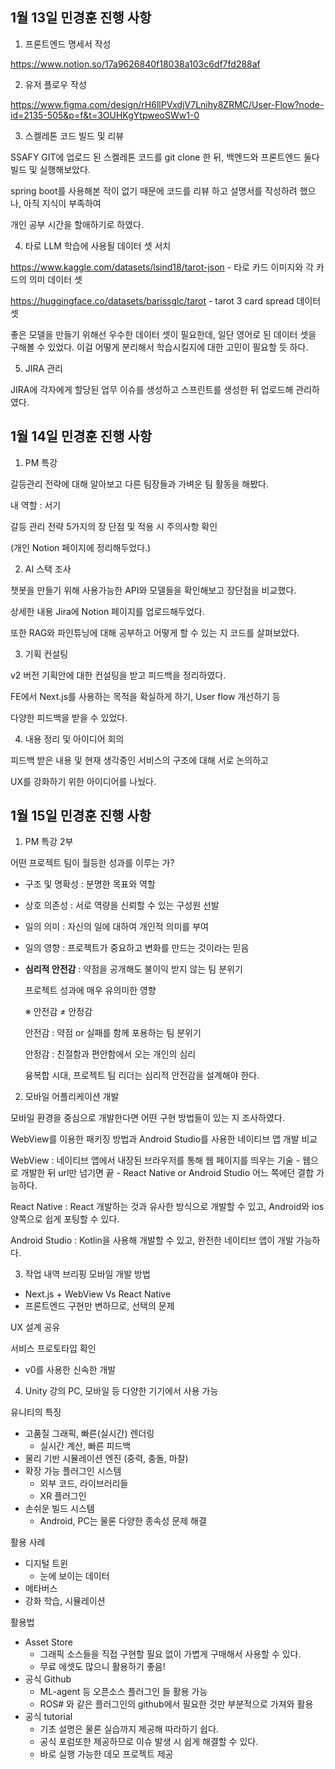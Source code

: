 ## 1월 13일 민경훈 진행 사항

1. 프론트엔드 명세서 작성

https://www.notion.so/17a9626840f18038a103c6df7fd288af

2. 유저 플로우 작성

https://www.figma.com/design/rH6llPVxdjV7Lnihy8ZRMC/User-Flow?node-id=2135-505&p=f&t=3OUHKgYtpweoSWw1-0


3. 스켈레톤 코드 빌드 및 리뷰

SSAFY GIT에 업로드 된 스켈레톤 코드를 git clone 한 뒤, 백엔드와 프론트엔드 둘다 빌드 및 실행해보았다.

spring boot를 사용해본 적이 없기 때문에 코드를 리뷰 하고 설명서를 작성하려 했으나, 아직 지식이 부족하여

개인 공부 시간을 할애하기로 하였다.

4. 타로 LLM 학습에 사용될 데이터 셋 서치

https://www.kaggle.com/datasets/lsind18/tarot-json - 타로 카드 이미지와 각 카드의 의미 데이터 셋

https://huggingface.co/datasets/barissglc/tarot  - tarot 3 card spread 데이터 셋

좋은 모델을 만들기 위해선 우수한 데이터 셋이 필요한데, 일단 영어로 된 데이터 셋을 구해볼 수 있었다.
이걸 어떻게 분리해서 학습시킬지에 대한 고민이 필요할 듯 하다.

5. JIRA 관리

JIRA에 각자에게 할당된 업무 이슈를 생성하고 스프린트를 생성한 뒤 업로드해 관리하였다.

## 1월 14일 민경훈 진행 사항

1. PM 특강

갈등관리 전략에 대해 알아보고 다른 팀장들과 가벼운 팀 활동을 해봤다.

내 역할 : 서기

갈등 관리 전략 5가지의 장 단점 및 적용 시 주의사항 확인

(개인 Notion 페이지에 정리해두었다.)

2. AI 스택 조사

챗봇을 만들기 위해 사용가능한 API와 모델들을 확인해보고 장단점을 비교했다.

상세한 내용 Jira에 Notion 페이지를 업로드해두었다.

또한 RAG와 파인튜닝에 대해 공부하고 어떻게 할 수 있는 지 코드를 살펴보았다.

3. 기획 컨설팅

v2 버전 기획안에 대한 컨설팅을 받고 피드백을 정리하였다.

FE에서 Next.js를 사용하는 목적을 확실하게 하기, User flow 개선하기 등

다양한 피드백을 받을 수 있었다.

4. 내용 정리 및 아이디어 회의

피드백 받은 내용 및 현재 생각중인 서비스의 구조에 대해 서로 논의하고

UX를 강화하기 위한 아이디어를 나눴다.

## 1월 15일 민경훈 진행 사항

1. PM 특강 2부

어떤 프로젝트 팀이 월등한 성과를 이루는 가?

- 구조 및 명확성 : 분명한 목표와 역할
- 상호 의존성 : 서로 역량을 신뢰할 수 있는 구성원 선발
- 일의 의미 : 자신의 일에 대하여 개인적 의미를 부여
- 일의 영향 : 프로젝트가 중요하고 변화를 만드는 것이라는 믿음
- **심리적 안전감** : 약점을 공개해도 불이익 받지 않는 팀 분위기
    
    프로젝트 성과에 매우 유의미한 영향
    
    ※ 안전감 ≠ 안정감
    
    안전감 : 약점 or 실패를 함께 포용하는 팀 분위기
    
    안정감 : 친절함과 편안함에서 오는 개인의 심리
    
    융복합 시대, 프로젝트 팀 리더는 심리적 안전감을 설계해야 한다.

2. 모바일 어플리케이션 개발

모바일 환경을 중심으로 개발한다면 어떤 구현 방법들이 있는 지 조사하였다.

WebView를 이용한 패키징 방법과 Android Studio를 사용한 네이티브 앱 개발 비교

WebView : 네이티브 앱에서 내장된 브라우저를 통해 웹 페이지를 띄우는 기술
    - 웹으로 개발한 뒤 url만 넘기면 끝
    - React Native or Android Studio 어느 쪽에던 결합 가능하다.

React Native : React 개발하는 것과 유사한 방식으로 개발할 수 있고, Android와 ios 양쪽으로 쉽게 포팅할 수 있다.

Android Studio : Kotlin을 사용해 개발할 수 있고, 완전한 네이티브 앱이 개발 가능하다.

3. 작업 내역 브리핑
모바일 개발 방법
- Next.js + WebView Vs React Native
- 프론트엔드 구현만 변하므로, 선택의 문제

UX 설계 공유

서비스 프로토타입 확인
- v0를 사용한 신속한 개발


4. Unity 강의
PC, 모바일 등 다양한 기기에서 사용 가능

유니티의 특징
- 고품질 그래픽, 빠른(실시간) 렌더링
    - 실시간 계산, 빠른 피드백
- 물리 기반 시뮬레이션 엔진 (중력, 충돌, 마찰)
- 확장 가능 플러그인 시스템
    - 외부 코드, 라이브러리들
    - XR 플러그인
- 손쉬운 빌드 시스템
    - Android, PC는 물론 다양한 종속성 문제 해결

활용 사례
- 디지털 트윈
    - 눈에 보이는 데이터
- 메타버스
- 강화 학습, 시뮬레이션

활용법
- Asset Store
    - 그래픽 소스들을 직접 구현할 필요 없이 가볍게 구매해서 사용할 수 있다.
    - 무료 에셋도 많으니 활용하기 좋음!
- 공식 Github
    - ML-agent 등 오픈소스 플러그인 들 활용 가능
    - ROS# 와 같은 플러그인의 github에서 필요한 것만 부분적으로 가져와 활용
- 공식 tutorial
    - 기초 설명은 물론 실습까지 제공해 따라하기 쉽다.
    - 공식 포럼또한 제공하므로 이슈 발생 시 쉽게 해결할 수 있다.
    - 바로 실행 가능한 데모 프로젝트 제공